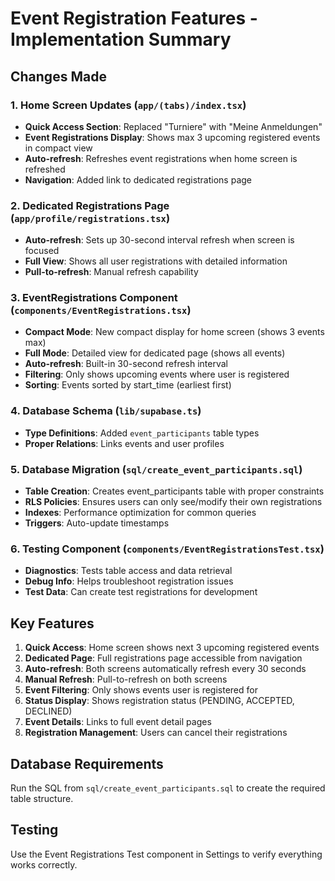 
# Event Registration Features - Implementation Summary

## Changes Made

### 1. Home Screen Updates (`app/(tabs)/index.tsx`)
- **Quick Access Section**: Replaced "Turniere" with "Meine Anmeldungen" 
- **Event Registrations Display**: Shows max 3 upcoming registered events in compact view
- **Auto-refresh**: Refreshes event registrations when home screen is refreshed
- **Navigation**: Added link to dedicated registrations page

### 2. Dedicated Registrations Page (`app/profile/registrations.tsx`)
- **Auto-refresh**: Sets up 30-second interval refresh when screen is focused
- **Full View**: Shows all user registrations with detailed information
- **Pull-to-refresh**: Manual refresh capability

### 3. EventRegistrations Component (`components/EventRegistrations.tsx`)
- **Compact Mode**: New compact display for home screen (shows 3 events max)
- **Full Mode**: Detailed view for dedicated page (shows all events)
- **Auto-refresh**: Built-in 30-second refresh interval
- **Filtering**: Only shows upcoming events where user is registered
- **Sorting**: Events sorted by start_time (earliest first)

### 4. Database Schema (`lib/supabase.ts`)
- **Type Definitions**: Added `event_participants` table types
- **Proper Relations**: Links events and user profiles

### 5. Database Migration (`sql/create_event_participants.sql`)
- **Table Creation**: Creates event_participants table with proper constraints
- **RLS Policies**: Ensures users can only see/modify their own registrations
- **Indexes**: Performance optimization for common queries
- **Triggers**: Auto-update timestamps

### 6. Testing Component (`components/EventRegistrationsTest.tsx`)
- **Diagnostics**: Tests table access and data retrieval
- **Debug Info**: Helps troubleshoot registration issues
- **Test Data**: Can create test registrations for development

## Key Features

1. **Quick Access**: Home screen shows next 3 upcoming registered events
2. **Dedicated Page**: Full registrations page accessible from navigation
3. **Auto-refresh**: Both screens automatically refresh every 30 seconds
4. **Manual Refresh**: Pull-to-refresh on both screens
5. **Event Filtering**: Only shows events user is registered for
6. **Status Display**: Shows registration status (PENDING, ACCEPTED, DECLINED)
7. **Event Details**: Links to full event detail pages
8. **Registration Management**: Users can cancel their registrations

## Database Requirements

Run the SQL from `sql/create_event_participants.sql` to create the required table structure.

## Testing

Use the Event Registrations Test component in Settings to verify everything works correctly.
